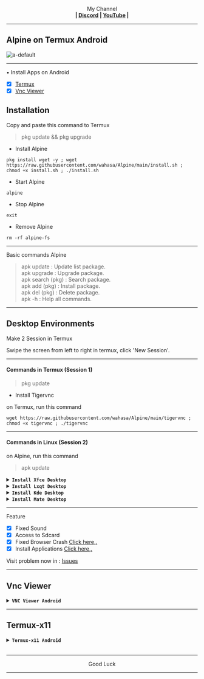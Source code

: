 
<p align="center">My Channel</br><b>
| <a href="https://discord.gg/GCehyym">Discord</a> | <a href="https://youtube.com/channel/UC3sLb7eZCu72iv3G1yUhUHQ">YouTube</a> |</b></p>

---
## Alpine on Termux Android
![a-default](https://github.com/wahasa/Alpine/assets/69626847/83b5456d-5d43-4d03-b88d-f69888bc0326)

---
• Install Apps on Android
- [x] [Termux](https://apkcombo.com/termux/com.termux/)
- [x] [Vnc Viewer](https://play.google.com/store/apps/details?id=com.realvnc.viewer.android)

## Installation

Copy and paste this command to Termux
> pkg update && pkg upgrade

* Install Alpine

```
pkg install wget -y ; wget https://raw.githubusercontent.com/wahasa/Alpine/main/install.sh ; chmod +x install.sh ; ./install.sh
```

* Start Alpine
```
alpine
```

* Stop Alpine
```
exit
```

* Remove Alpine
```
rm -rf alpine-fs
```

---
Basic commands Alpine
> apk update : Update list package.</br>
> apk upgrade : Upgrade package.</br>
> apk search (pkg) : Search package.</br>
> apk add (pkg) : Install package.</br>
> apk del (pkg) : Delete package.</br>
> apk -h : Help all commands.

---
## Desktop Environments

Make 2 Session in Termux

Swipe the screen from left to right in termux, click 'New Session'.

---
#### Commands in Termux (Session 1)
> pkg update
* Install Tigervnc

on Termux, run this command
```
wget https://raw.githubusercontent.com/wahasa/Alpine/main/tigervnc ; chmod +x tigervnc ; ./tigervnc
```

---
#### Commands in Linux (Session 2)
on Alpine, run this command
> apk update

<details><summary><b><code>Install Xfce Desktop</code></b></summary>
<p align="center"><img src="https://github.com/wahasa/Alpine/raw/main/Image/xfce.jpg"</p>

```
apk add wget ; wget https://raw.githubusercontent.com/wahasa/Alpine/main/Desktop/de-xfce.sh ; chmod +x de-xfce.sh ; ./de-xfce.sh
```
</details>

<details><summary><b><code>Install Lxqt Desktop</code></b></summary>
<p align="center"><img src="https://github.com/wahasa/Alpine/raw/main/Image/lxqt.jpg"</p>

```
apk add wget ; wget https://raw.githubusercontent.com/wahasa/Alpine/main/Desktop/de-lxqt.sh ; chmod +x de-lxqt.sh ; ./de-lxqt.sh
```
</details>

<details><summary><b><code>Install Kde Desktop</code></b></summary>
<p align="center"><img src="https://github.com/wahasa/Alpine/raw/main/Image/kde.jpg"</p>

```
apk add wget ; wget https://raw.githubusercontent.com/wahasa/Alpine/main/Desktop/de-kde.sh ; chmod +x de-kde.sh ; ./de-kde.sh
```
</details>

<details><summary><b><code>Install Mate Desktop</code></b></summary>
<p align="center"><img src="https://github.com/wahasa/Alpine/raw/main/Image/mate.jpg"</p>

```
apk add wget ; wget https://raw.githubusercontent.com/wahasa/Alpine/main/Desktop/de-mate.sh ; chmod +x de-mate.sh ; ./de-mate.sh
```
</details>

---
Feature
- [x] Fixed Sound
- [x] Access to Sdcard
- [x] Fixed Browser Crash [Click here,.](https://github.com/wahasa/Alpine/issues/1#issuecomment-1283386128)
- [x] Install Applications [Click here,.](https://github.com/wahasa/Alpine/tree/main/Apps)

Visit problem now in : [Issues](https://github.com/wahasa/Alpine/issues)

---
## Vnc Viewer 
<details></br>
<summary><b><code>VNC Viewer Android</code></b></summary>

* Start Vnc Server

In Session 1 (Termux), run this command
> vncstart

To Session 2 (Alpine), run this command
> vncstart

---
* Open Vnc Viewer

Add (+) VNC Client to connect, fill with :

Address
```
localhost:1
```

Name
```
Alpine Desktop
```

To disconnect VNC Client, click (X) on the right.

---
* Stop Vnc Server

To Session 2 (Alpine), run this command
> ctrl + c (2X)

In Session 1 (Termux), run this command
> vncstop

Close session with 'exit'.
</details>

---
## Termux-x11
<details></br>
<summary><b><code>Termux-x11 Android</code></b></summary>

[> Click Here <](https://github.com/wahasa/Alpine/blob/main/Note/Termux-x11fix.md)
</details>
</br>

---
<p align="center">Good Luck</p>

---
